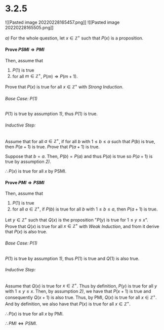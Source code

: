 # 3.2.5
![[Pasted image 20220228165457.png]]
![[Pasted image 20220228165505.png]]

*a)*
For the whole question, let $x \in \mathbb Z^+$ such that $P(x)$ is a proposition.

#### Prove $PSMI \Rightarrow PMI$
Then, assume that 

1) $P(1)$ is true
2) for all $m \in \mathbb Z^+$, $P(m) \Rightarrow P(m+1)$.

Prove that $P(x)$ is true for all $x \in \mathbb Z^+$ with *Strong Induction*.

###### Base Case: $P(1)$
$P(1)$ is true by assumption *1)*, thus $P(1)$ is true.

###### Inductive Step:
Assume that for all $a \in \mathbb Z^+$, if for all $b$ with $1 \leq b \leq a$ such that $P(b)$ is true, then  $P(a+1)$ is true. *Prove* that $P(a+1)$ is true.

Suppose that $b = a$. Then, $P(b) = P(a)$ and thus $P(a)$ is true so $P(a+1)$ is true by assumption *2)*.

$\therefore P(x)$ is true for all $x$ by PSMI.

#### Prove $PMI \Rightarrow PSMI$
Then, assume that 

1) $P(1)$ is true
2) for all $a \in \mathbb Z^+$, if $P(b)$ is true for all $b$ with $1 \leq b \leq a$, then  $P(a+1)$ is true.

Let $y \in \mathbb Z^+$ such that $Q(x)$ is the proposition "$P(y)$ is true for $1 \leq y \leq x$".
Prove that $Q(x)$ is true for all $x \in \mathbb Z^+$ with *Weak Induction*, and from it derive that $P(x)$ is also true.

###### Base Case: $P(1)$
$P(1)$ is true by assumption *1)*, thus $P(1)$ is true and $Q(1)$ is also true.

###### Inductive Step:
Assume that $Q(x)$ is true for $x \in \mathbb Z^+$. Thus by definition, $P(y)$ is true for all $y$ with $1 \leq y \leq x$. Then, by assumption *2)*, we have that $P(x+1)$ is true and consequently $Q(x+1)$ is also true. Thus, by PMI, $Q(x)$ is true for all $x \in \mathbb Z^+$. And by definition, we also have that $P(x)$ is true for all $x \in \mathbb Z^+$. 

$\therefore P(x)$ is true for all $x$ by PMI.

$\therefore PMI \Leftrightarrow PSMI$.